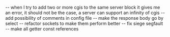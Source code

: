 -- when I try to add two or more cgis to the same server block it gives me an error, it should not be the case, a server can support an infinity of cgis
--  add possibility of comments in config file
-- make the response body go by select
-- refactor sockets to make them perform better
-- fix siege segfault
-- make all getter const references